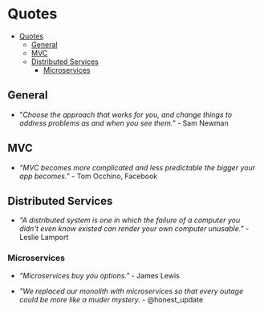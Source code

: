 # Quotes

- [Quotes](#quotes)
  - [General](#general)
  - [MVC](#mvc)
  - [Distributed Services](#distributed-services)
    - [Microservices](#microservices)

## General

* "*Choose the approach that works for you, and change things to address problems as and when you see them."* - Sam Newman

## MVC

* *"MVC becomes more complicated and less predictable the bigger your app becomes."* - Tom Occhino, Facebook

## Distributed Services

* *"A distributed system is one in which the failure of a computer you didn't even know existed can render your own computer unusable."* - Leslie Lamport

### Microservices

* *"Microservices buy you options."* - James Lewis

* *"We replaced our monolith with microservices so that every outage could be more like a muder mystery.* - @honest_update

